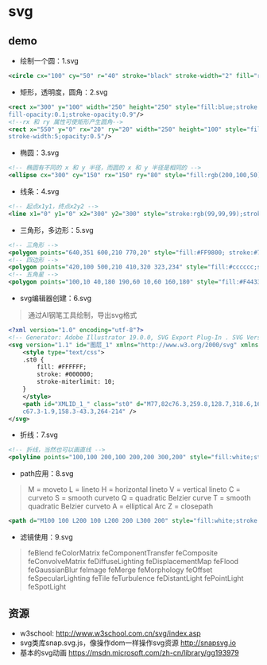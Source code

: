 # svg

## demo
- 绘制一个圆：1.svg
```svg
<circle cx="100" cy="50" r="40" stroke="black" stroke-width="2" fill="red"/>
```

- 矩形，透明度，圆角：2.svg
```svg
<rect x="300" y="100" width="250" height="250" style="fill:blue;stroke:pink;stroke-width:5;
fill-opacity:0.1;stroke-opacity:0.9"/>
<!--rx 和 ry 属性可使矩形产生圆角-->
<rect x="550" y="0" rx="20" ry="20" width="250" height="100" style="fill:red;stroke:black;
stroke-width:5;opacity:0.5"/>
```

- 椭圆：3.svg
```svg
<!-- 椭圆有不同的 x 和 y 半径，而圆的 x 和 y 半径是相同的 -->
<ellipse cx="300" cy="150" rx="150" ry="80" style="fill:rgb(200,100,50);stroke:rgb(0,0,100);stroke-width:2"/>
```

- 线条：4.svg
```svg
<!-- 起点x1y1，终点x2y2 -->
<line x1="0" y1="0" x2="300" y2="300" style="stroke:rgb(99,99,99);stroke-width:2"/>
```

- 三角形，多边形：5.svg
```svg
<!-- 三角形 -->
<polygon points="640,351 600,210 770,20" style="fill:#FF9800; stroke:#795548;stroke-width:2"/>
<!-- 四边形 -->
<polygon points="420,100 500,210 410,320 323,234" style="fill:#cccccc;stroke:#000000;stroke-width:1"/>
<!-- 五角星 -->
<polygon points="100,10 40,180 190,60 10,60 160,180" style="fill:#F44336;stroke:#F44336;fill-rule:nonzero;" />
```

- svg编辑器创建：6.svg
> 通过AI钢笔工具绘制，导出svg格式
```svg
<?xml version="1.0" encoding="utf-8"?>
<!-- Generator: Adobe Illustrator 19.0.0, SVG Export Plug-In . SVG Version: 6.00 Build 0)  -->
<svg version="1.1" id="图层_1" xmlns="http://www.w3.org/2000/svg" xmlns:xlink="http://www.w3.org/1999/xlink" x="0px" y="0px" viewBox="0 0 960 560" style="enable-background:new 0 0 960 560;" xml:space="preserve">
    <style type="text/css">
    .st0 {
        fill: #FFFFFF;
        stroke: #000000;
        stroke-miterlimit: 10;
    }
    </style>
    <path id="XMLID_1_" class="st0" d="M77,82c76.3,259.8,128.7,318.6,164,316c54.2-3.9,54.3-150.9,149-183c88.7-30.1,153.1,77.2,266,74
	c67.3-1.9,158.3-43.3,264-214" />
</svg>
```
- 折线：7.svg
```svg
<!-- 折线，当然也可以画直线 -->
<polyline points="100,100 200,100 200,200 300,200" style="fill:white;stroke:red;stroke-width:2"/>
```

- path应用：8.svg
> M = moveto
> L = lineto
> H = horizontal lineto
> V = vertical lineto
> C = curveto
> S = smooth curveto
> Q = quadratic Belzier curve
> T = smooth quadratic Belzier curveto
> A = elliptical Arc
> Z = closepath
```svg
<path d="M100 100 L200 100 L200 200 L300 200" style="fill:white;stroke:green;stroke-width:2"/>
```

- 滤镜使用：9.svg
> feBlend
> feColorMatrix
> feComponentTransfer
> feComposite
> feConvolveMatrix
> feDiffuseLighting
> feDisplacementMap
> feFlood
> feGaussianBlur
> feImage
> feMerge
> feMorphology
> feOffset
> feSpecularLighting
> feTile
> feTurbulence
> feDistantLight
> fePointLight
> feSpotLight













## 资源
- w3school:
http://www.w3school.com.cn/svg/index.asp
- svg类库snap.svg.js，像操作dom一样操作svg资源
http://snapsvg.io
- 基本的svg动画
https://msdn.microsoft.com/zh-cn/library/gg193979
